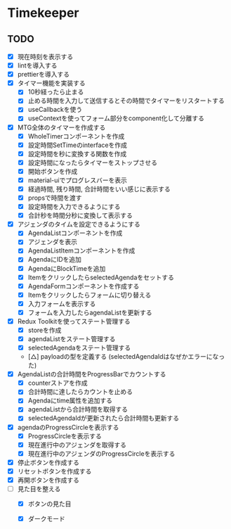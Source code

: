 # Timekeeper

## TODO
- [x] 現在時刻を表示する
- [x] lintを導入する
- [x] prettierを導入する
- [x] タイマー機能を実装する
  - [x] 10秒経ったら止まる
  - [x] 止める時間を入力して送信するとその時間でタイマーをリスタートする
  - [x] useCallbackを使う
  - [x] useContextを使ってフォーム部分をcomponent化して分離する
- [x] MTG全体のタイマーを作成する
  - [x] WholeTimerコンポーネントを作成
  - [x] 設定時間SetTimeのinterfaceを作成
  - [x] 設定時間を秒に変換する関数を作成
  - [x] 設定時間になったらタイマーをストップさせる
  - [x] 開始ボタンを作成
  - [x] material-uiでプログレスバーを表示
  - [x] 経過時間, 残り時間, 合計時間をいい感じに表示する
  - [x] propsで時間を渡す
  - [x] 設定時間を入力できるようにする
  - [x] 合計秒を時間分秒に変換して表示する
- [x] アジェンダのタイムを設定できるようにする
  - [x] AgendaListコンポーネントを作成
  - [x] アジェンダを表示
  - [x] AgendaListItemコンポーネントを作成
  - [x] AgendaにIDを追加
  - [x] AgendaにBlockTimeを追加
  - [x] ItemをクリックしたらselectedAgendaをセットする
  - [x] AgendaFormコンポーネントを作成する
  - [x] Itemをクリックしたらフォームに切り替える
  - [x] 入力フォームを表示する
  - [x] フォームを入力したらagendaListを更新する
- [x] Redux Toolkitを使ってステート管理する
  - [x] storeを作成
  - [x] agendaListをステート管理する
  - [x] selectedAgendaをステート管理する
  - [△] payloadの型を定義する (selectedAgendaIdはなぜかエラーになった)
- [x] AgendaListの合計時間をProgressBarでカウントする
  - [x] counterストアを作成
  - [x] 合計時間に達したらカウントを止める
  - [x] Agendaにtime属性を追加する
  - [x] agendaListから合計時間を取得する
  - [x] selectedAgendaIdが更新されたら合計時間も更新する
- [x] agendaのProgressCircleを表示する
  - [x] ProgressCircleを表示する
  - [x] 現在進行中のアジェンダを取得する
  - [x] 現在進行中のアジェンダのProgressCircleを表示する
- [x] 停止ボタンを作成する
- [x] リセットボタンを作成する
- [x] 再開ボタンを作成する
- [ ] 見た目を整える
  - [x] ボタンの見た目
  - [x] ダークモード

